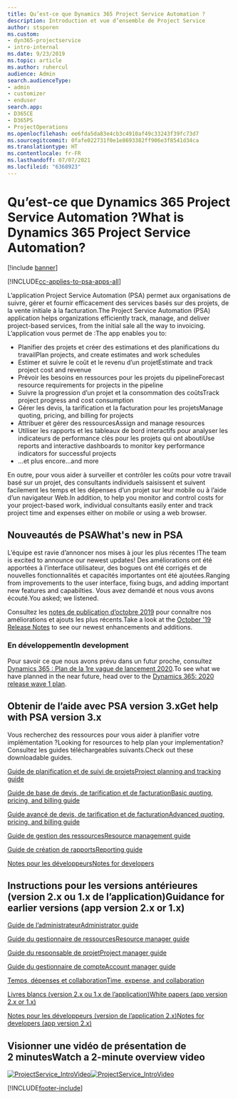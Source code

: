 ```yaml
---
title: Qu’est-ce que Dynamics 365 Project Service Automation ?
description: Introduction et vue d’ensemble de Project Service
author: stsporen
ms.custom:
- dyn365-projectservice
- intro-internal
ms.date: 9/23/2019
ms.topic: article
ms.author: ruhercul
audience: Admin
search.audienceType:
- admin
- customizer
- enduser
search.app:
- D365CE
- D365PS
- ProjectOperations
ms.openlocfilehash: ee6fda5da83e4cb3c4910af49c33243f39fc73d7
ms.sourcegitcommit: 0fafe022731f0e1e8693382ff906e3f8541d34ca
ms.translationtype: HT
ms.contentlocale: fr-FR
ms.lasthandoff: 07/07/2021
ms.locfileid: "6368923"
---
```

# <a name="what-is-dynamics-365-project-service-automation"></a><span data-ttu-id="5f3c3-103">Qu’est-ce que Dynamics 365 Project Service Automation ?</span><span class="sxs-lookup"><span data-stu-id="5f3c3-103">What is Dynamics 365 Project Service Automation?</span></span>

[!include [banner](../includes/psa-now-project-operations.md)]

[!INCLUDE[cc-applies-to-psa-apps-all](../includes/cc-applies-to-psa-apps-all.md)]

<span data-ttu-id="5f3c3-104">L’application Project Service Automation (PSA) permet aux organisations de suivre, gérer et fournir efficacement des services basés sur des projets, de la vente initiale à la facturation.</span><span class="sxs-lookup"><span data-stu-id="5f3c3-104">The Project Service Automation (PSA) application helps organizations efficiently track, manage, and deliver project-based services, from the initial sale all the way to invoicing.</span></span> <span data-ttu-id="5f3c3-105">L’application vous permet de :</span><span class="sxs-lookup"><span data-stu-id="5f3c3-105">The app enables you to:</span></span>

- <span data-ttu-id="5f3c3-106">Planifier des projets et créer des estimations et des planifications du travail</span><span class="sxs-lookup"><span data-stu-id="5f3c3-106">Plan projects, and create estimates and work schedules</span></span>
- <span data-ttu-id="5f3c3-107">Estimer et suivre le coût et le revenu d’un projet</span><span class="sxs-lookup"><span data-stu-id="5f3c3-107">Estimate and track project cost and revenue</span></span>
- <span data-ttu-id="5f3c3-108">Prévoir les besoins en ressources pour les projets du pipeline</span><span class="sxs-lookup"><span data-stu-id="5f3c3-108">Forecast resource requirements for projects in the pipeline</span></span>
- <span data-ttu-id="5f3c3-109">Suivre la progression d’un projet et la consommation des coûts</span><span class="sxs-lookup"><span data-stu-id="5f3c3-109">Track project progress and cost consumption</span></span>
- <span data-ttu-id="5f3c3-110">Gérer les devis, la tarification et la facturation pour les projets</span><span class="sxs-lookup"><span data-stu-id="5f3c3-110">Manage quoting, pricing, and billing for projects</span></span>
- <span data-ttu-id="5f3c3-111">Attribuer et gérer des ressources</span><span class="sxs-lookup"><span data-stu-id="5f3c3-111">Assign and manage resources</span></span>
- <span data-ttu-id="5f3c3-112">Utiliser les rapports et les tableaux de bord interactifs pour analyser les indicateurs de performance clés pour les projets qui ont abouti</span><span class="sxs-lookup"><span data-stu-id="5f3c3-112">Use reports and interactive dashboards to monitor key performance indicators for successful projects</span></span>
- <span data-ttu-id="5f3c3-113">...et plus encore</span><span class="sxs-lookup"><span data-stu-id="5f3c3-113">...and more</span></span>

<span data-ttu-id="5f3c3-114">En outre, pour vous aider à surveiller et contrôler les coûts pour votre travail basé sur un projet, des consultants individuels saisissent et suivent facilement les temps et les dépenses d’un projet sur leur mobile ou à l’aide d’un navigateur Web.</span><span class="sxs-lookup"><span data-stu-id="5f3c3-114">In addition, to help you monitor and control costs for your project-based work, individual consultants easily enter and track project time and expenses either on mobile or using a web browser.</span></span>

## <a name="whats-new-in-psa"></a><span data-ttu-id="5f3c3-115">Nouveautés de PSA</span><span class="sxs-lookup"><span data-stu-id="5f3c3-115">What's new in PSA</span></span>
<span data-ttu-id="5f3c3-116">L’équipe est ravie d’annoncer nos mises à jour les plus récentes !</span><span class="sxs-lookup"><span data-stu-id="5f3c3-116">The team is excited to announce our newest updates!</span></span> <span data-ttu-id="5f3c3-117">Des améliorations ont été apportées à l’interface utilisateur, des bogues ont été corrigés et de nouvelles fonctionnalités et capacités importantes ont été ajoutées.</span><span class="sxs-lookup"><span data-stu-id="5f3c3-117">Ranging from improvements to the user interface, fixing bugs, and adding important new features and capabilties.</span></span> <span data-ttu-id="5f3c3-118">Vous avez demandé et nous vous avons écouté.</span><span class="sxs-lookup"><span data-stu-id="5f3c3-118">You asked; we listened.</span></span>

<span data-ttu-id="5f3c3-119">Consultez les [notes de publication d’octobre 2019](/dynamics365-release-plan/2019wave2/index) pour connaître nos améliorations et ajouts les plus récents.</span><span class="sxs-lookup"><span data-stu-id="5f3c3-119">Take a look at the [October '19 Release Notes](/dynamics365-release-plan/2019wave2/index) to see our newest enhancements and additions.</span></span>

### <a name="in-development"></a><span data-ttu-id="5f3c3-120">En développement</span><span class="sxs-lookup"><span data-stu-id="5f3c3-120">In development</span></span>
<span data-ttu-id="5f3c3-121">Pour savoir ce que nous avons prévu dans un futur proche, consultez [Dynamics 365 : Plan de la 1re vague de lancement 2020](/dynamics365-release-plan/2020wave1/index).</span><span class="sxs-lookup"><span data-stu-id="5f3c3-121">To see what we have planned in the near future, head over to the [Dynamics 365: 2020 release wave 1 plan](/dynamics365-release-plan/2020wave1/index).</span></span>

## <a name="get-help-with-psa-version-3x"></a><span data-ttu-id="5f3c3-122">Obtenir de l’aide avec PSA version 3.x</span><span class="sxs-lookup"><span data-stu-id="5f3c3-122">Get help with PSA version 3.x</span></span>
<span data-ttu-id="5f3c3-123">Vous recherchez des ressources pour vous aider à planifier votre implémentation ?</span><span class="sxs-lookup"><span data-stu-id="5f3c3-123">Looking for resources to help plan your implementation?</span></span> <span data-ttu-id="5f3c3-124">Consultez les guides téléchargeables suivants.</span><span class="sxs-lookup"><span data-stu-id="5f3c3-124">Check out these downloadable guides.</span></span>

 [<span data-ttu-id="5f3c3-125">Guide de planification et de suivi de projets</span><span class="sxs-lookup"><span data-stu-id="5f3c3-125">Project planning and tracking guide</span></span>](../psa/implementation-guides/project-planning-tracking.md)

 [<span data-ttu-id="5f3c3-126">Guide de base de devis, de tarification et de facturation</span><span class="sxs-lookup"><span data-stu-id="5f3c3-126">Basic quoting, pricing, and billing guide</span></span>](../psa/implementation-guides/begin-quoting-pricing-billing.md)

 [<span data-ttu-id="5f3c3-127">Guide avancé de devis, de tarification et de facturation</span><span class="sxs-lookup"><span data-stu-id="5f3c3-127">Advanced quoting, pricing, and billing guide</span></span>](../psa/implementation-guides/adv-quoting-pricing-billing.md)

 [<span data-ttu-id="5f3c3-128">Guide de gestion des ressources</span><span class="sxs-lookup"><span data-stu-id="5f3c3-128">Resource management guide</span></span>](../psa/implementation-guides/resource-management-guide.md)

 [<span data-ttu-id="5f3c3-129">Guide de création de rapports</span><span class="sxs-lookup"><span data-stu-id="5f3c3-129">Reporting guide</span></span>](../psa/implementation-guides/reporting-guide.md)

 [<span data-ttu-id="5f3c3-130">Notes pour les développeurs</span><span class="sxs-lookup"><span data-stu-id="5f3c3-130">Notes for developers</span></span>](../psa/developer-guides/overview-dev-notes-v3.x.md)

## <a name="guidance-for-earlier-versions-app-version-2x-or-1x"></a><span data-ttu-id="5f3c3-131">Instructions pour les versions antérieures (version 2.x ou 1.x de l’application)</span><span class="sxs-lookup"><span data-stu-id="5f3c3-131">Guidance for earlier versions (app version 2.x or 1.x)</span></span>
 [<span data-ttu-id="5f3c3-132">Guide de l’administrateur</span><span class="sxs-lookup"><span data-stu-id="5f3c3-132">Administrator guide</span></span>](../psa/admin-guide.md)

 [<span data-ttu-id="5f3c3-133">Guide du gestionnaire de ressources</span><span class="sxs-lookup"><span data-stu-id="5f3c3-133">Resource manager guide</span></span>](../psa/resource-manager-guide.md)

 [<span data-ttu-id="5f3c3-134">Guide du responsable de projet</span><span class="sxs-lookup"><span data-stu-id="5f3c3-134">Project manager guide</span></span>](../psa/project-manager-guide.md)

 [<span data-ttu-id="5f3c3-135">Guide du gestionnaire de compte</span><span class="sxs-lookup"><span data-stu-id="5f3c3-135">Account manager guide</span></span>](../psa/account-manager-guide.md)

 [<span data-ttu-id="5f3c3-136">Temps, dépenses et collaboration</span><span class="sxs-lookup"><span data-stu-id="5f3c3-136">Time, expense, and collaboration</span></span>](../psa/time-expense-collaboration-guide.md)

 [<span data-ttu-id="5f3c3-137">Livres blancs (version 2.x ou 1.x de l’application)</span><span class="sxs-lookup"><span data-stu-id="5f3c3-137">White papers (app version 2.x or 1.x)</span></span>](../psa/white-papers.md)

 [<span data-ttu-id="5f3c3-138">Notes pour les développeurs (version de l’application 2.x)</span><span class="sxs-lookup"><span data-stu-id="5f3c3-138">Notes for developers (app version 2.x)</span></span>](../psa/developer-guides/add-custom-qoi-forms-v2.x.md)

 ## <a name="watch-a-2-minute-overview-video"></a><span data-ttu-id="5f3c3-139">Visionner une vidéo de présentation de 2 minutes</span><span class="sxs-lookup"><span data-stu-id="5f3c3-139">Watch a 2-minute overview video</span></span>
 <a name="heroArea"></a> <span data-ttu-id="5f3c3-140">[![ProjectService_IntroVideo](../psa/media/project-service-intro-video.png "ProjectService_IntroVideo")](https://go.microsoft.com/fwlink/p/?LinkId=799457)</span><span class="sxs-lookup"><span data-stu-id="5f3c3-140">[![ProjectService_IntroVideo](../psa/media/project-service-intro-video.png "ProjectService_IntroVideo")](https://go.microsoft.com/fwlink/p/?LinkId=799457)</span></span>




[!INCLUDE[footer-include](../includes/footer-banner.md)]